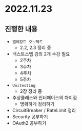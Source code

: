 # 2022.11.23

## 진행한 내용

- `엘레강트 오브젝트`
	- 2.2, 2.3 정리 중
- 넥스트스텝 강의 2개 수강 필요
	- 2주차
  - 3주차
  - 4주차
  - 5주차
- `Unitesting`
	- 2장 정리 중
- 추상클래스와 인터페이스의 차이점
	- 명확하게 정리하기
- CircuitBreaker / RateLimit 정리
- Security 공부하기
- OAuth2 공부하기
